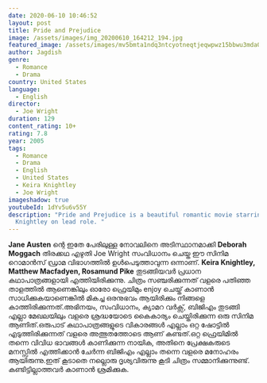 ```yaml
---
date: 2020-06-10 10:46:52
layout: post
title: Pride and Prejudice
image: /assets/images/img_20200610_164212_194.jpg
featured_image: /assets/images/mv5bmta1ndq3ntcyotneqtjeqwpwz15bbwu3mda0mza4mze-._v1_ql50_sy1000_cr0-0-674-1000_al_.jpg
author: Jagdish
genre:
  - Romance
  - Drama
country: United States
language:
  - English
director:
  - Joe Wright
duration: 129
content_rating: 10+
rating: 7.8
year: 2005
tags:
  - Romance
  - Drama
  - English
  - United States
  - Keira Knightley
  - Joe Wright
imageshadow: true
youtubeId: 1dYv5u6v55Y
description: "Pride and Prejudice is a beautiful romantic movie starring Keira
  Knightley on lead role. "
---
```

**Jane Austen** ന്റെ ഇതേ പേരിലുള്ള നോവലിനെ അടിസ്ഥാനമാക്കി **Deborah Moggach** തിരക്കഥ എഴുതി Joe Wright സംവിധാനം ചെയ്ത ഈ സിനിമ റൊമാൻസ് ഡ്രാമ വിഭാഗത്തിൽ ഉൾപെടുത്താവുന്ന ഒന്നാണ്. **Keira Knightley, 	Matthew Macfadyen, Rosamund Pike** തുടങ്ങിയവർ പ്രധാന കഥാപാത്രങ്ങളായി എത്തിയിരിക്കുന്നു. ചിത്രം സഞ്ചരിക്കുന്നത് വളരെ പതിഞ്ഞ താളത്തിൽ ആണെങ്കിലും ഓരോ ഫ്രെയിമും enjoy ചെയ്ത് കാണാൻ സാധിക്കുകയാണെങ്കിൽ മികച്ച ഒരനുഭവം ആയിരിക്കും നിങ്ങളെ കാത്തിരിക്കുന്നത്.അഭിനയം, സംവിധാനം, ക്യാമറ വർക്സ്, ബിജിഎം തുടങ്ങി എല്ലാ മേഖലയിലും വളരെ ശ്രദ്ധയോടെ കൈകാര്യം ചെയ്തിരിക്കുന്ന ഒരു സിനിമ ആണിത്.ഒരുപാട് കഥാപാത്രങ്ങളുടെ വികാരങ്ങൾ എല്ലാം ഒറ്റ ഷോട്ടിൽ എടുത്തിരിക്കുന്നത് വളരെ അത്ഭുതത്തോടെ ആണ് കണ്ടത്.ഒറ്റ ഫ്രെയിമിൽ തന്നെ വിവിധ ഭാവങ്ങൾ കാണിക്കുന്ന നായിക, അതിനെ പ്രേക്ഷകരുടെ മനസ്സിൽ എത്തിക്കാൻ ചേർന്ന ബിജിഎം എല്ലാം തന്നെ വളരെ മനോഹരം ആയിരുന്നു.ഇത് കൂടാതെ നല്ലൊരു ദൃശ്യവിരുന്നു കൂടി ചിത്രം സമ്മാനിക്കുന്നുണ്ട്.
കണ്ടിട്ടില്ലാത്തവർ കാണാൻ ശ്രമിക്കുക.